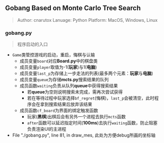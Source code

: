 ## Gobang Based on Monte Carlo Tree Search
> Author: cnarutox
> Lanuage: Python
> Platform: MacOS, Windows, Linux

### gobang.py
> 程序启动的入口
- `Game`类管控游戏的启动，重启，悔棋与认输
  - 成员变量`board`对应**Board.py**中的棋盘类
  - 成员变量`player`取值为-1(**玩家**)与1(**电脑**)
  - 成员变量`last_p`为存储上一步走法的列表(最多两个元素：**玩家**与**电脑**)
  - 成员变量`queue`为存储**mcts.py**搜索结果的队列
  - 成员函数`waiting`负责从队列**queue**中获得搜索结果
    - 若**queue**为空则说明搜索未完成，需再次尝试获得
    - 若在等待过程中玩家选择`bf_regret`(悔棋)，`last_p`会被清空，此时程序会在拿到搜索结果后放弃该结果
  - 成员函数`cf_board`为界面的绑定触发函数
    - 玩家(**黑棋**)出棋后会有另外一个进程去执行`mcts`函数
    - `after`函数可以延迟指定时间(**100ms**)去执行`waiting`函数，防止阻塞负责渲染UI的主进程
- File "./gobang.py", line 81, in draw_mes, 此处为方便debug所画的坐标轴


<!-- ├── Board.py
├── Node.py
├── README.md
├── mcts.py
└── start.py -->